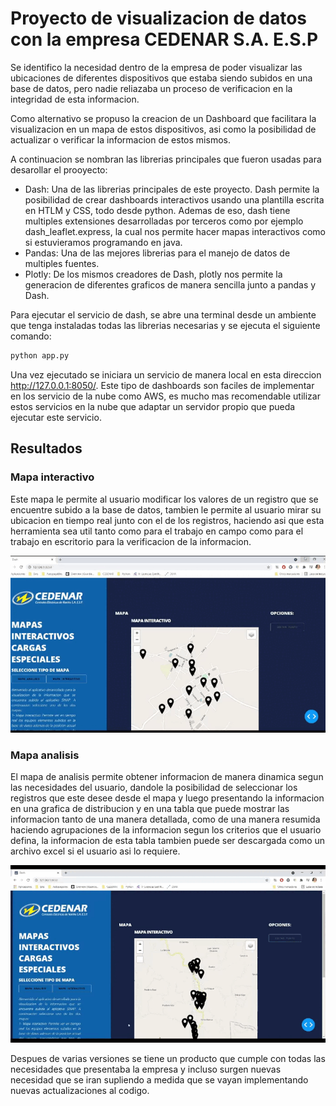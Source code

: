 
# Proyecto de visualizacion de datos con la empresa CEDENAR S.A. E.S.P

Se identifico la necesidad dentro de la empresa de poder visualizar las ubicaciones de diferentes dispositivos que estaba siendo subidos en una base de datos, pero nadie reliazaba un proceso de verificacion en la integridad de esta informacion.

Como alternativo se propuso la creacion de un Dashboard que facilitara la visualizacion en un mapa de estos dispositivos, asi como la posibilidad de actualizar o verificar la informacion de estos mismos.

A continuacion se nombran las librerias principales que fueron usadas para desarollar el prooyecto:

- Dash: Una de las librerias principales de este proyecto. Dash permite la posibilidad de crear dashboards interactivos usando una plantilla escrita en HTLM y CSS, todo desde python. Ademas de eso, dash tiene multiples extensiones desarrolladas por terceros como por ejemplo dash_leaflet.express, la cual nos permite hacer mapas interactivos como si estuvieramos programando en java.
- Pandas: Una de las mejores librerias para el manejo de datos de multiples fuentes.
- Plotly: De los mismos creadores de Dash, plotly nos permite la generacion de diferentes graficos de manera sencilla junto a pandas y Dash.

Para ejecutar el servicio de dash, se abre una terminal desde un ambiente que tenga instaladas todas las librerias necesarias y se ejecuta el siguiente comando:
```Python
python app.py
```
Una vez ejecutado se iniciara un servicio de manera local en esta direccion http://127.0.0.1:8050/. Este tipo de dashboards son faciles de implementar en los servicio de la nube como AWS, es mucho mas recomendable utilizar estos servicios en la nube que adaptar un servidor propio que pueda ejecutar este servicio.

## Resultados

### Mapa interactivo

Este mapa le permite al usuario modificar los valores de un registro que se encuentre subido a la base de datos, tambien le permite al usuario mirar su ubicacion en tiempo real junto con el de los registros, haciendo asi que esta herramienta sea util tanto como para el trabajo en campo como para el trabajo en escritorio para la verificacion de la informacion.

![alt-tex](https://github.com/gabrielcoralc/dash_mapa_cargas_especiales/blob/main/assets/Mapa_interactivo.gif)

### Mapa analisis

El mapa de analisis permite obtener informacion de manera dinamica segun las necesidades del usuario, dandole la posibilidad de seleccionar los registros que este desee desde el mapa y luego presentando la informacion en una grafica de distribucion y en una tabla que puede mostrar las informacion tanto de una manera detallada, como de una manera resumida haciendo agrupaciones de la informacion segun los criterios que el usuario defina, la informacion de esta tabla tambien puede ser descargada como un archivo excel si el usuario asi lo requiere.

![alt-tex](https://github.com/gabrielcoralc/dash_mapa_cargas_especiales/blob/main/assets/Mapa_analisis.gif)


Despues de varias versiones se tiene un producto que cumple con todas las necesidades que presentaba la empresa y incluso surgen nuevas necesidad que se iran supliendo a medida que se vayan implementando nuevas actualizaciones al codigo.


